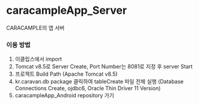# caracampleApp_Server
CARACAMPLE의 앱 서버

### 이용 방법
1. 이클립스에서 import
2. Tomcat v8.5로 Server Create, Port Number는 8081로 지정 후 server Start
3. 프로젝트 Build Path (Apache Tomcat v8.5)
4. kr.caravan.db package 클릭하여 tableCreate 파일 전체 실행 (Database Connections Create, ojdbc6, Oracle Thin Driver 11 Version)
5. caracampleApp_Android repository 가기
